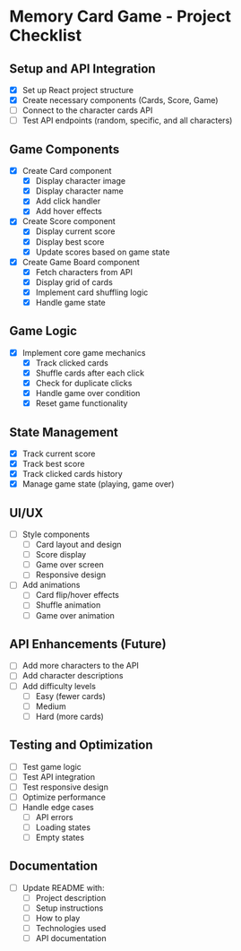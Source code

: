 # Memory Card Game - Project Checklist

## Setup and API Integration
- [x] Set up React project structure
- [x] Create necessary components (Cards, Score, Game)
- [ ] Connect to the character cards API
- [ ] Test API endpoints (random, specific, and all characters)

## Game Components
- [x] Create Card component
  - [x] Display character image
  - [x] Display character name
  - [x] Add click handler
  - [x] Add hover effects
  
- [x] Create Score component
  - [x] Display current score
  - [x] Display best score
  - [x] Update scores based on game state

- [x] Create Game Board component
  - [x] Fetch characters from API
  - [x] Display grid of cards
  - [x] Implement card shuffling logic
  - [x] Handle game state

## Game Logic
- [x] Implement core game mechanics
  - [x] Track clicked cards
  - [x] Shuffle cards after each click
  - [x] Check for duplicate clicks
  - [x] Handle game over condition
  - [x] Reset game functionality

## State Management
- [x] Track current score
- [x] Track best score
- [x] Track clicked cards history
- [x] Manage game state (playing, game over)

## UI/UX
- [ ] Style components
  - [ ] Card layout and design
  - [ ] Score display
  - [ ] Game over screen
  - [ ] Responsive design
- [ ] Add animations
  - [ ] Card flip/hover effects
  - [ ] Shuffle animation
  - [ ] Game over animation

## API Enhancements (Future)
- [ ] Add more characters to the API
- [ ] Add character descriptions
- [ ] Add difficulty levels
  - [ ] Easy (fewer cards)
  - [ ] Medium
  - [ ] Hard (more cards)

## Testing and Optimization
- [ ] Test game logic
- [ ] Test API integration
- [ ] Test responsive design
- [ ] Optimize performance
- [ ] Handle edge cases
  - [ ] API errors
  - [ ] Loading states
  - [ ] Empty states

## Documentation
- [ ] Update README with:
  - [ ] Project description
  - [ ] Setup instructions
  - [ ] How to play
  - [ ] Technologies used
  - [ ] API documentation
